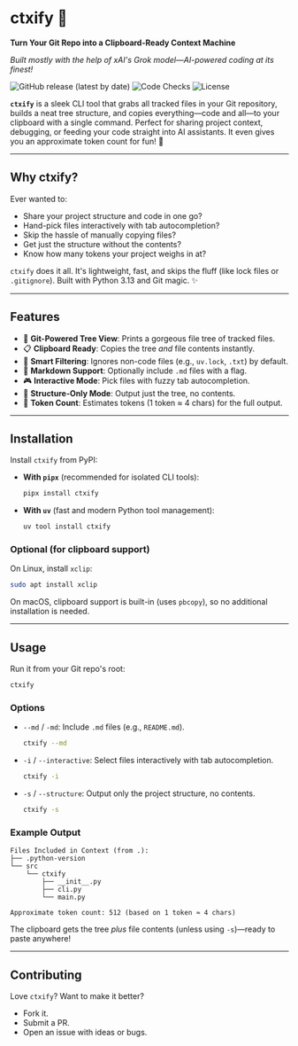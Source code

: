 # ctxify 🎉
**Turn Your Git Repo into a Clipboard-Ready Context Machine**

*Built mostly with the help of xAI's Grok model—AI-powered coding at its finest!*

![GitHub release (latest by date)](https://img.shields.io/github/v/release/MQ37/ctxify?color=brightgreen)
![Code Checks](https://github.com/mq37/ctxify/actions/workflows/code_checks.yml/badge.svg)
![License](https://img.shields.io/badge/license-MIT-green.svg)

**`ctxify`** is a sleek CLI tool that grabs all tracked files in your Git repository, builds a neat tree structure, and copies everything—code and all—to your clipboard with a single command. Perfect for sharing project context, debugging, or feeding your code straight into AI assistants. It even gives you an approximate token count for fun! 🚀

---

## Why ctxify?
Ever wanted to:
- Share your project structure and code in one go?
- Hand-pick files interactively with tab autocompletion?
- Skip the hassle of manually copying files?
- Get just the structure without the contents?
- Know how many tokens your project weighs in at?

`ctxify` does it all. It's lightweight, fast, and skips the fluff (like lock files or `.gitignore`). Built with Python 3.13 and Git magic. ✨

---

## Features
- 📂 **Git-Powered Tree View**: Prints a gorgeous file tree of tracked files.
- 📋 **Clipboard Ready**: Copies the tree *and* file contents instantly.
- 🚫 **Smart Filtering**: Ignores non-code files (e.g., `uv.lock`, `.txt`) by default.
- 📝 **Markdown Support**: Optionally include `.md` files with a flag.
- 🎮 **Interactive Mode**: Pick files with fuzzy tab autocompletion.
- 🌳 **Structure-Only Mode**: Output just the tree, no contents.
- 📏 **Token Count**: Estimates tokens (1 token ≈ 4 chars) for the full output.

---

## Installation

Install `ctxify` from PyPI:

- **With `pipx`** (recommended for isolated CLI tools):
  ```bash
  pipx install ctxify
  ```

- **With `uv`** (fast and modern Python tool management):
  ```bash
  uv tool install ctxify
  ```

### Optional (for clipboard support)
On Linux, install `xclip`:
```bash
sudo apt install xclip
```

On macOS, clipboard support is built-in (uses `pbcopy`), so no additional installation is needed.

---

## Usage
Run it from your Git repo's root:

```bash
ctxify
```

### Options
- `--md` / `-md`: Include `.md` files (e.g., `README.md`).
   ```bash
   ctxify --md
   ```
- `-i` / `--interactive`: Select files interactively with tab autocompletion.
   ```bash
   ctxify -i
   ```
- `-s` / `--structure`: Output only the project structure, no contents.
   ```bash
   ctxify -s
   ```

### Example Output
```
Files Included in Context (from .):
├── .python-version
└── src
    └── ctxify
        ├── __init__.py
        ├── cli.py
        └── main.py

Approximate token count: 512 (based on 1 token ≈ 4 chars)
```

The clipboard gets the tree *plus* file contents (unless using `-s`)—ready to paste anywhere!

---

## Contributing
Love `ctxify`? Want to make it better?
- Fork it.
- Submit a PR.
- Open an issue with ideas or bugs.
